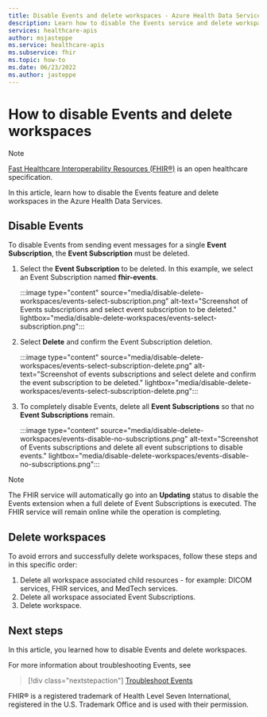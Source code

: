 ```yaml
---
title: Disable Events and delete workspaces - Azure Health Data Services
description: Learn how to disable the Events service and delete workspaces.
services: healthcare-apis
author: msjasteppe
ms.service: healthcare-apis
ms.subservice: fhir
ms.topic: how-to
ms.date: 06/23/2022
ms.author: jasteppe
---
```


# How to disable Events and delete workspaces

> [!NOTE]
> [Fast Healthcare Interoperability Resources (FHIR&#174;)](https://www.hl7.org/fhir/) is an open healthcare specification.

In this article, learn how to disable the Events feature and delete workspaces in the Azure Health Data Services.

## Disable Events

To disable Events from sending event messages for a single **Event Subscription**, the **Event Subscription** must be deleted.

1. Select the **Event Subscription** to be deleted. In this example, we select an Event Subscription named **fhir-events**.

   :::image type="content" source="media/disable-delete-workspaces/events-select-subscription.png" alt-text="Screenshot of Events subscriptions and select event subscription to be deleted." lightbox="media/disable-delete-workspaces/events-select-subscription.png":::

2. Select **Delete** and confirm the Event Subscription deletion.

   :::image type="content" source="media/disable-delete-workspaces/events-select-subscription-delete.png" alt-text="Screenshot of events subscriptions and select delete and confirm the event subscription to be deleted." lightbox="media/disable-delete-workspaces/events-select-subscription-delete.png":::

3. To completely disable Events, delete all **Event Subscriptions** so that no **Event Subscriptions** remain.

   :::image type="content" source="media/disable-delete-workspaces/events-disable-no-subscriptions.png" alt-text="Screenshot of Events subscriptions and delete all event subscriptions to disable events." lightbox="media/disable-delete-workspaces/events-disable-no-subscriptions.png":::

> [!NOTE]
> The FHIR service will automatically go into an **Updating** status to disable the Events extension when a full delete of Event Subscriptions is executed. The FHIR service will remain online while the operation is completing.

## Delete workspaces

To avoid errors and successfully delete workspaces, follow these steps and in this specific order:

1. Delete all workspace associated child resources - for example: DICOM services, FHIR services, and MedTech services.
2. Delete all workspace associated Event Subscriptions.
3. Delete workspace.

## Next steps

In this article, you learned how to disable Events and delete workspaces.

For more information about troubleshooting Events, see

> [!div class="nextstepaction"]
> [Troubleshoot Events](events-troubleshooting-guide.md)

FHIR&#174; is a registered trademark of Health Level Seven International, registered in the U.S. Trademark Office and is used with their permission.

